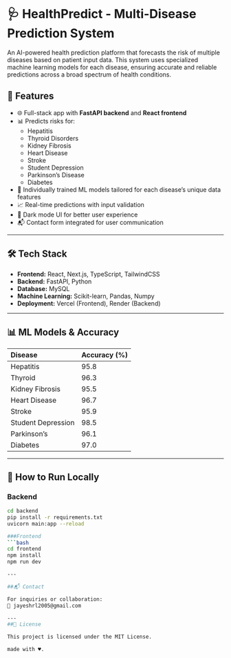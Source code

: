 
 
# 🩺 HealthPredict - Multi-Disease Prediction System

An AI-powered health prediction platform that forecasts the risk of multiple diseases based on patient input data. This system uses specialized machine learning models for each disease, ensuring accurate and reliable predictions across a broad spectrum of health conditions.

## 📌 Features

- 🌐 Full-stack app with **FastAPI backend** and **React frontend**
- 📊 Predicts risks for:
  - Hepatitis
  - Thyroid Disorders
  - Kidney Fibrosis
  - Heart Disease
  - Stroke
  - Student Depression
  - Parkinson’s Disease
  - Diabetes
- 🧠 Individually trained ML models tailored for each disease’s unique data features
- 📈 Real-time predictions with input validation
- 🌙 Dark mode UI for better user experience
- 📬 Contact form integrated for user communication

---

## 🛠️ Tech Stack

- **Frontend:** React, Next.js, TypeScript, TailwindCSS  
- **Backend:** FastAPI, Python  
- **Database:** MySQL  
- **Machine Learning:** Scikit-learn, Pandas, Numpy  
- **Deployment:** Vercel (Frontend), Render (Backend)  

---

## 📊 ML Models & Accuracy

| Disease           | Accuracy (%) |
|:------------------|:-------------|
| Hepatitis         | 95.8         |
| Thyroid           | 96.3         |
| Kidney Fibrosis   | 95.5         |
| Heart Disease     | 96.7         |
| Stroke            | 95.9         |
| Student Depression | 98.5         |
| Parkinson’s       | 96.1         |
| Diabetes          | 97.0         |
---

## 🚀 How to Run Locally

### Backend
```bash
cd backend
pip install -r requirements.txt
uvicorn main:app --reload

###Frontend
```bash
cd frontend
npm install
npm run dev

---

##📬 Contact

For inquiries or collaboration:
📧 jayeshrl2005@gmail.com

---
##📄 License

This project is licensed under the MIT License.

made with ♥️.